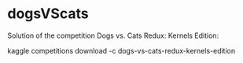 # dogsVScats

Solution of the competition Dogs vs. Cats Redux: Kernels Edition:

kaggle competitions download -c dogs-vs-cats-redux-kernels-edition